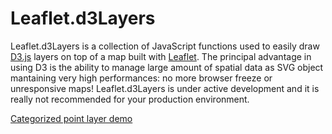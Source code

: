 # Leaflet.d3Layers
Leaflet.d3Layers is a collection of JavaScript functions used to easily draw <a href="https://d3js.org/" target="_blank">D3.js</a> layers on top of a map built with <a href="http://leafletjs.com/" target="_blank">Leaflet</a>. 
The principal advantage in using D3 is the ability to manage large amount of spatial data as SVG object mantaining very high performances: no more browser freeze or unresponsive maps!
Leaflet.d3Layers is under active development and it is really not recommended for your production environment. 

<a href="http://alessiodl.github.io/Leaflet.d3Layers/demo/" target="_blank">Categorized point layer demo</a>
